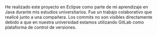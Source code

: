 He realizado este proyecto en Eclipse como parte de mi aprendizaje en Java durante mis estudios universitarios. Fue un trabajo colaborativo que realicé junto a una compañera.
Los commits no son visibles directamente debido a que en nuestra universidad estamos utilizando GitLab como plataforma de control de versiones.
